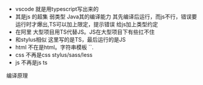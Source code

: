 - vscode 就是用typescript写出来的
- 其是js 的超集  弱类型
Java其的编译能力 其先编译后运行，而js不行，错误要运行时才爆出,TS可以加上限定，提示错误
给js加上类型约定
- 在阿里 大型项目用TS代替JS。JS在大型项目下有些扛不住
- 和stylus相似  这里写的是TS，最后运行的是JS
- html 不在是html。字符串模板 ``.
- css 不再是css stylus/sass/less
- js 不再是js ts

编译原理